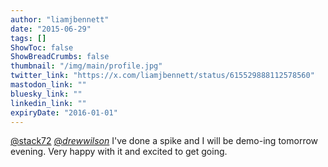 ```yaml
---
author: "liamjbennett"
date: "2015-06-29"
tags: []
ShowToc: false
ShowBreadCrumbs: false
thumbnail: "/img/main/profile.jpg"
twitter_link: "https://x.com/liamjbennett/status/615529888112578560"
mastodon_link: ""
bluesky_link: ""
linkedin_link: ""
expiryDate: "2016-01-01"
---
```


[@stack72](https://x.com/stack72) [@_drewwilson_](https://x.com/_drewwilson_)  I've done a spike and I will be demo-ing tomorrow evening. Very happy with it and excited to get going.

